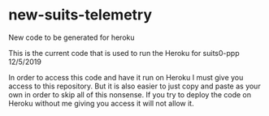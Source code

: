 # new-suits-telemetry
New code to be generated for heroku

This is the current code that is used to run the Heroku for suits0-ppp
12/5/2019

In order to access this code and have it run on Heroku I must give you access to this repository. But it is also easier to just copy and paste as your own in order to skip all of this nonsense. If you try to deploy the code on Heroku without me giving you access it will not allow it.
